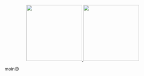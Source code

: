 <p align="center">
<a href="https://github.com/seonHH">
  <img height="180em" src="https://github-readme-stats-eight-theta.vercel.app/api?username=seonHH&show_icons=true&theme=algolia&include_all_commits=true&count_private=true"/>
  <img height="180em" src="https://github-readme-stats-eight-theta.vercel.app/api/top-langs/?username=seonHH&layout=compact&langs_count=10&theme=algolia"/>
</a>
</p>

moin😊
